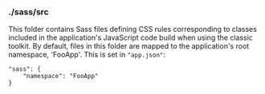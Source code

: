 ### ./sass/src

This folder contains Sass files defining CSS rules corresponding to classes
included in the application's JavaScript code build when using the classic toolkit.
By default, files in this folder are mapped to the application's root namespace, 'FooApp'.
This is set in `"app.json"`:

    "sass": {
        "namespace": "FooApp"
    }